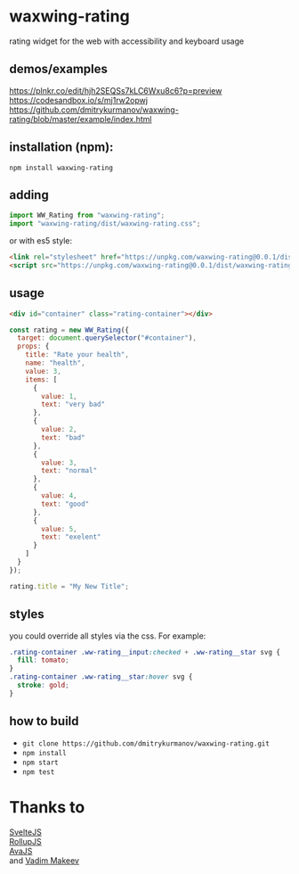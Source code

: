 # waxwing-rating
rating widget for the web with accessibility and keyboard usage

## demos/examples
https://plnkr.co/edit/hjh2SEQSs7kLC6Wxu8c6?p=preview  
https://codesandbox.io/s/mj1rw2opwj  
https://github.com/dmitrykurmanov/waxwing-rating/blob/master/example/index.html  

## installation (npm): 
`npm install waxwing-rating`

## adding
```js
import WW_Rating from "waxwing-rating";
import "waxwing-rating/dist/waxwing-rating.css";
```
 
or with es5 style:  
 
```html
<link rel="stylesheet" href="https://unpkg.com/waxwing-rating@0.0.1/dist/waxwing-rating.css">
<script src="https://unpkg.com/waxwing-rating@0.0.1/dist/waxwing-rating.min.js"></script>
```

## usage
```html
<div id="container" class="rating-container"></div>
```

```js
const rating = new WW_Rating({
  target: document.querySelector("#container"),
  props: {
    title: "Rate your health",
    name: "health",
    value: 3,
    items: [
      {
        value: 1,
        text: "very bad"
      },
      {
        value: 2,
        text: "bad"
      },
      {
        value: 3,
        text: "normal"
      },
      {
        value: 4,
        text: "good"
      },
      {
        value: 5,
        text: "exelent"
      }
    ]
  }
});

rating.title = "My New Title";
```

## styles
you could override all styles via the css. For example:
```css
.rating-container .ww-rating__input:checked + .ww-rating__star svg {
  fill: tomato;
}
.rating-container .ww-rating__star:hover svg {
  stroke: gold;
}
```

## how to build
* `git clone https://github.com/dmitrykurmanov/waxwing-rating.git`
* `npm install`
* `npm start`
* `npm test`

# Thanks to
[SvelteJS](https://github.com/sveltejs/svelte)  
[RollupJS](https://github.com/rollup/rollup)  
[AvaJS](https://github.com/avajs/ava)  
and [Vadim Makeev](https://www.youtube.com/watch?v=EbajTYI-gg8)
